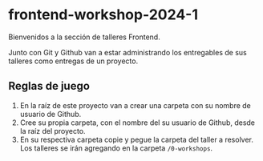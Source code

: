 # frontend-workshop-2024-1

Bienvenidos a la sección de talleres Frontend.

Junto con Git y Github van a estar administrando los entregables de sus talleres como entregas de un proyecto.

## Reglas de juego

1. En la raíz de este proyecto van a crear una carpeta con su nombre de usuario de Github.
2. Cree su propia carpeta, con el nombre del su usuario de Github, desde la raíz del proyecto.
3. En su respectiva carpeta copie y pegue la carpeta del taller a resolver. Los talleres se irán agregando en la carpeta `/0-workshops`.
